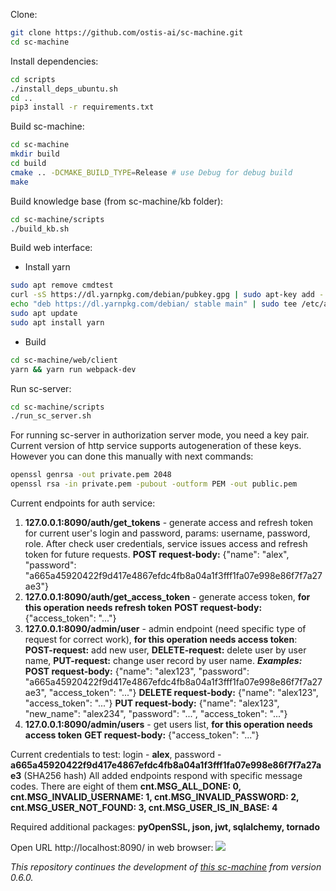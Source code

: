 Clone:

```sh
git clone https://github.com/ostis-ai/sc-machine.git
cd sc-machine
```

Install dependencies:

```sh
cd scripts
./install_deps_ubuntu.sh
cd ..
pip3 install -r requirements.txt
```

Build sc-machine:
```sh
cd sc-machine
mkdir build
cd build
cmake .. -DCMAKE_BUILD_TYPE=Release # use Debug for debug build
make
```

Build knowledge base (from sc-machine/kb folder):
```sh
cd sc-machine/scripts
./build_kb.sh
```

Build web interface:
- Install yarn
```sh
sudo apt remove cmdtest
curl -sS https://dl.yarnpkg.com/debian/pubkey.gpg | sudo apt-key add -
echo "deb https://dl.yarnpkg.com/debian/ stable main" | sudo tee /etc/apt/sources.list.d/yarn.list
sudo apt update
sudo apt install yarn
```
- Build
```sh
cd sc-machine/web/client
yarn && yarn run webpack-dev
```

Run sc-server:
```sh
cd sc-machine/scripts
./run_sc_server.sh
```

For running sc-server in authorization server mode, you need a key pair. Current version of http service supports autogeneration of these keys. However you can done this manually with next commands:

```sh
openssl genrsa -out private.pem 2048
openssl rsa -in private.pem -pubout -outform PEM -out public.pem
```

Current endpoints for auth service:

1. **127.0.0.1:8090/auth/get_tokens** - generate access and refresh token for current user's login and password, params: username, password, role. After check user credentials, service issues access and refresh token for future requests.
**POST request-body:** {"name": "alex", "password": "a665a45920422f9d417e4867efdc4fb8a04a1f3fff1fa07e998e86f7f7a27ae3"}
2.  **127.0.0.1:8090/auth/get_access_token** - generate access token, **for this operation needs refresh token**
**POST request-body:** {"access_token": "..."}
3. **127.0.0.1:8090/admin/user** - admin endpoint (need specific type of request for correct work), **for this operation needs access token**:
**POST-request:** add new user,
**DELETE-request:** delete user by user name,
**PUT-request:** change user record by user name.
_**Examples:**_
**POST request-body:** {"name": "alex123", "password": "a665a45920422f9d417e4867efdc4fb8a04a1f3fff1fa07e998e86f7f7a27ae3", "access_token": "..."}
**DELETE request-body:** {"name": "alex123", "access_token": "..."}
**PUT request-body:** {"name": "alex123", "new_name": "alex234", "password": "...", "access_token": "..."}
4.  **127.0.0.1:8090/admin/users** - get users list, **for this operation needs access token**
**GET request-body:** {"access_token": "..."}

Current credentials to test: login - **alex**, password - **a665a45920422f9d417e4867efdc4fb8a04a1f3fff1fa07e998e86f7f7a27ae3** (SHA256 hash)
All added endpoints respond with specific message codes.
There are eight of them
        **cnt.MSG_ALL_DONE: 0,
        cnt.MSG_INVALID_USERNAME: 1,
        cnt.MSG_INVALID_PASSWORD: 2,
        cnt.MSG_USER_NOT_FOUND: 3,
        cnt.MSG_USER_IS_IN_BASE: 4**

Required additional packages:
**pyOpenSSL, json, jwt, sqlalchemy, tornado**

Open URL http://localhost:8090/ in web browser:
![](https://i.imgur.com/wibISSV.png)


*This repository continues the development of [this sc-machine](https://github.com/ostis-dev/sc-machine) from version 0.6.0.*

